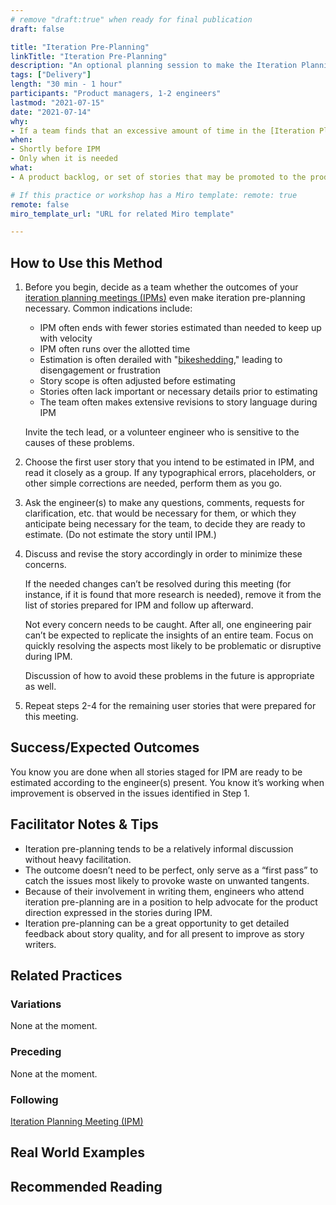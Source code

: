 ```yaml
---
# remove "draft:true" when ready for final publication 
draft: false

title: "Iteration Pre-Planning"
linkTitle: "Iteration Pre-Planning"
description: "An optional planning session to make the Iteration Planning Meeting (IPM) more productive if needed."
tags: ["Delivery"]
length: "30 min - 1 hour"
participants: "Product managers, 1-2 engineers"
lastmod: "2021-07-15"
date: "2021-07-14"
why: 
- If a team finds that an excessive amount of time in the [Iteration Planning Meeting (IPM)](/developer/practices/ipm) is spent on revising stories before estimation, editing or grooming them in a smaller group beforehand can help the larger meeting produce better results.
when:
- Shortly before IPM
- Only when it is needed
what:
- A product backlog, or set of stories that may be promoted to the product backlog, which are not necessarily ready to be estimated

# If this practice or workshop has a Miro template: remote: true
remote: false
miro_template_url: "URL for related Miro template" 

---
```

## How to Use this Method

1. Before you begin, decide as a team whether the outcomes of your [iteration planning meetings (IPMs)](/practices/ipm) even make iteration pre-planning necessary.
   Common indications include:
   - IPM often ends with fewer stories estimated than needed to keep up with velocity
   - IPM often runs over the allotted time
   - Estimation is often derailed with "[bikeshedding](https://en.wiktionary.org/wiki/bikeshedding)," leading to disengagement or frustration
   - Story scope is often adjusted before estimating
   - Stories often lack important or necessary details prior to estimating
   - The team often makes extensive revisions to story language during IPM

   Invite the tech lead, or a volunteer engineer who is sensitive to the causes of these problems.

1. Choose the first user story that you intend to be estimated in IPM, and read it closely as a group.
   If any typographical errors, placeholders, or other simple corrections are needed, perform them as you go.

1. Ask the engineer(s) to make any questions, comments, requests for clarification, etc. that would be necessary for them, or which they anticipate being necessary for the team, to decide they are ready to estimate.
   (Do not estimate the story until IPM.)

1. Discuss and revise the story accordingly in order to minimize these concerns.
   
   If the needed changes can’t be resolved during this meeting (for instance, if it is found that more research is needed), remove it from the list of stories prepared for IPM and follow up afterward.
   
   Not every concern needs to be caught.
   After all, one engineering pair can’t be expected to replicate the insights of an entire team.
   Focus on quickly resolving the aspects most likely to be problematic or disruptive during IPM.

   Discussion of how to avoid these problems in the future is appropriate as well.

1. Repeat steps 2-4 for the remaining user stories that were prepared for this meeting.


## Success/Expected Outcomes
You know you are done when all stories staged for IPM are ready to be estimated according to the engineer(s) present.
You know it’s working when improvement is observed in the issues identified in Step 1.


## Facilitator Notes & Tips
- Iteration pre-planning tends to be a relatively informal discussion without heavy facilitation.
- The outcome doesn’t need to be perfect, only serve as a “first pass” to catch the issues most likely to provoke waste on unwanted tangents.
- Because of their involvement in writing them, engineers who attend iteration pre-planning are in a position to help advocate for the product direction expressed in the stories during IPM.
- Iteration pre-planning can be a great opportunity to get detailed feedback about story quality, and for all present to improve as story writers.


## Related Practices

### Variations
None at the moment.

### Preceding
None at the moment.

### Following
[Iteration Planning Meeting (IPM)](/practices/ipm)

## Real World Examples

## Recommended Reading
